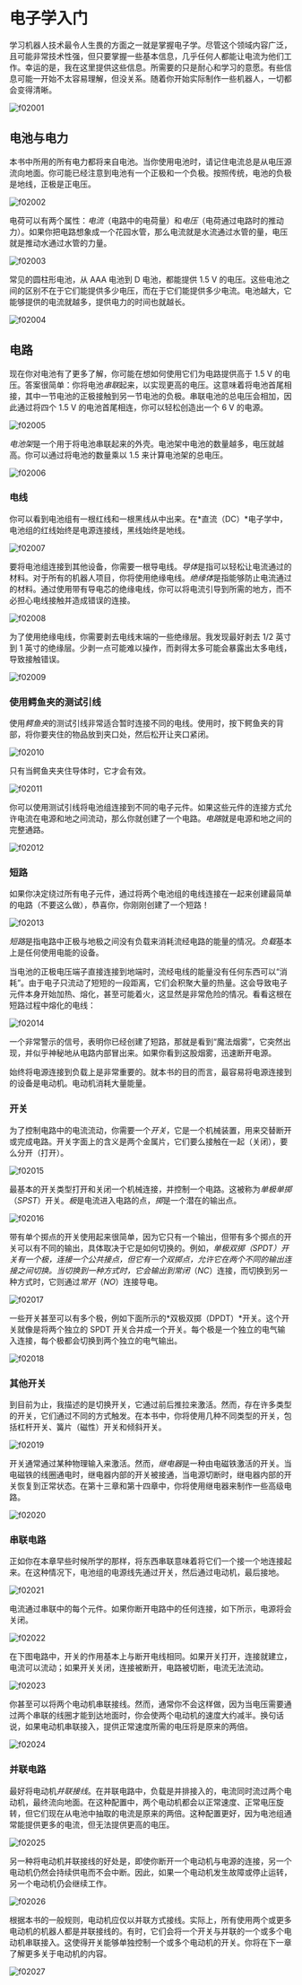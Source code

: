 # 电子学入门

学习机器人技术最令人生畏的方面之一就是掌握电子学。尽管这个领域内容广泛，且可能非常技术性强，但只要掌握一些基本信息，几乎任何人都能让电流为他们工作。幸运的是，我在这里提供这些信息。所需要的只是耐心和学习的意愿。有些信息可能一开始不太容易理解，但没关系。随着你开始实际制作一些机器人，一切都会变得清晰。

![f02001](img/f02001.png)

## 电池与电力

本书中所用的所有电力都将来自电池。当你使用电池时，请记住电流总是从电压源流向地面。你可能已经注意到电池有一个正极和一个负极。按照传统，电池的负极是地线，正极是正电压。

![f02002](img/f02002.png)

电荷可以有两个属性：*电流*（电路中的电荷量）和*电压*（电荷通过电路时的推动力）。如果你把电路想象成一个花园水管，那么电流就是水流通过水管的量，电压就是推动水通过水管的力量。

![f02003](img/f02003.png)

常见的圆柱形电池，从 AAA 电池到 D 电池，都能提供 1.5 V 的电压。这些电池之间的区别不在于它们能提供多少电压，而在于它们能提供多少电流。电池越大，它能够提供的电流就越多，提供电力的时间也就越长。

![f02004](img/f02004.png)

## 电路

现在你对电池有了更多了解，你可能在想如何使用它们为电路提供高于 1.5 V 的电压。答案很简单：你将电池*串联*起来，以实现更高的电压。这意味着将电池首尾相接，其中一节电池的正极接触到另一节电池的负极。串联电池的总电压会相加，因此通过将四个 1.5 V 的电池首尾相连，你可以轻松创造出一个 6 V 的电源。

![f02005](img/f02005.png)

*电池架*是一个用于将电池串联起来的外壳。电池架中电池的数量越多，电压就越高。你可以通过将电池的数量乘以 1.5 来计算电池架的总电压。

![f02006](img/f02006.png)

### 电线

你可以看到电池组有一根红线和一根黑线从中出来。在*直流（DC）*电子学中，电池组的红线始终是电源连接线，黑线始终是地线。

![f02007](img/f02007.png)

要将电池组连接到其他设备，你需要一根导电线。*导体*是指可以轻松让电流通过的材料。对于所有的机器人项目，你将使用绝缘电线。*绝缘体*是指能够防止电流通过的材料。通过使用带有导电芯的绝缘电线，你可以将电流引导到所需的地方，而不必担心电线接触并造成错误的连接。

![f02008](img/f02008.png)

为了使用绝缘电线，你需要剥去电线末端的一些绝缘层。我发现最好剥去 1/2 英寸到 1 英寸的绝缘层。少剥一点可能难以操作，而剥得太多可能会暴露出太多电线，导致接触错误。

![f02009](img/f02009.png)

### 使用鳄鱼夹的测试引线

使用*鳄鱼夹*的测试引线非常适合暂时连接不同的电线。使用时，按下鳄鱼夹的背部，将你要夹住的物品放到夹口处，然后松开让夹口紧闭。

![f02010](img/f02010.png)

只有当鳄鱼夹夹住导体时，它才会有效。

![f02011](img/f02011.png)

你可以使用测试引线将电池组连接到不同的电子元件。如果这些元件的连接方式允许电流在电源和地之间流动，那么你就创建了一个电路。*电路*就是电源和地之间的完整通路。

![f02012](img/f02012.png)

### 短路

如果你决定绕过所有电子元件，通过将两个电池组的电线连接在一起来创建最简单的电路（不要这么做），恭喜你，你刚刚创建了一个短路！

![f02013](img/f02013.png)

*短路*是指电路中正极与地极之间没有负载来消耗流经电路的能量的情况。*负载*基本上是任何使用电能的设备。

当电池的正极电压端子直接连接到地端时，流经电线的能量没有任何东西可以“消耗”。由于电子只流动了短短的一段距离，它们会积聚大量的热量。这会导致电子元件本身开始加热、熔化，甚至可能着火，这显然是非常危险的情况。看看这根在短路过程中熔化的电线：

![f02014](img/f02014.png)

一个非常警示的信号，表明你已经创建了短路，那就是看到“魔法烟雾”，它突然出现，并似乎神秘地从电路内部冒出来。如果你看到这股烟雾，迅速断开电源。

始终将电源连接到负载上是非常重要的。就本书的目的而言，最容易将电源连接到的设备是电动机。电动机消耗大量能量。

### 开关

为了控制电路中的电流流动，你需要一个*开关*，它是一个机械装置，用来交替断开或完成电路。开关字面上的含义是两个金属片，它们要么接触在一起（关闭），要么分开（打开）。

![f02015](img/f02015.png)

最基本的开关类型打开和关闭一个机械连接，并控制一个电路。这被称为*单极单掷*（*SPST*）开关。*极*是电流进入电路的点，*掷*是一个潜在的输出点。

![f02016](img/f02016.png)

带有单个掷点的开关使用起来很简单，因为它只有一个输出，但带有多个掷点的开关可以有不同的输出，具体取决于它是如何切换的。例如，*单极双掷（SPDT）*开关有一个极，连接一个公共接点，但它有一个双掷点，允许它在两个不同的输出连接之间切换。当切换到一种方式时，它会输出到*常闭*（*NC*）连接，而切换到另一种方式时，它则通过*常开*（*NO*）连接导电。

![f02017](img/f02017.png)

一些开关甚至可以有多个极，例如下面所示的*双极双掷（DPDT）*开关。这个开关就像是将两个独立的 SPDT 开关合并成一个开关。每个极是一个独立的电气输入连接，每个极都会切换到两个独立的电气输出。

![f02018](img/f02018.png)

### 其他开关

到目前为止，我描述的是切换开关，它通过前后推拉来激活。然而，存在许多类型的开关，它们通过不同的方式触发。在本书中，你将使用几种不同类型的开关，包括杠杆开关、簧片（磁性）开关和倾斜开关。

![f02019](img/f02019.png)

开关通常通过某种物理输入来激活。然而，*继电器*是一种由电磁铁激活的开关。当电磁铁的线圈通电时，继电器内部的开关被接通，当电源切断时，继电器内部的开关恢复到正常状态。在第十三章和第十四章中，你将使用继电器来制作一些高级电路。

![f02020](img/f02020.png)

### 串联电路

正如你在本章早些时候所学的那样，将东西串联意味着将它们一个接一个地连接起来。在这种情况下，电池组的电源线先通过开关，然后通过电动机，最后接地。

![f02021](img/f02021.png)

电流通过串联中的每个元件。如果你断开电路中的任何连接，如下所示，电源将会关闭。

![f02022](img/f02022.png)

在下图电路中，开关的作用基本上与断开电线相同。如果开关打开，连接就建立，电流可以流动；如果开关关闭，连接被断开，电路被切断，电流无法流动。

![f02023](img/f02023.png)

你甚至可以将两个电动机串联接线。然而，通常你不会这样做，因为当电压需要通过两个串联的线圈才能到达地面时，你会使两个电动机的速度大约减半。换句话说，如果电动机串联接入，提供正常速度所需的电压将是原来的两倍。

![f02024](img/f02024.png)

### 并联电路

最好将电动机*并联接线*。在并联电路中，负载是并排接入的，电流同时流过两个电动机，最终流向地面。在这种配置中，两个电动机都会以正常速度、正常电压旋转，但它们现在从电池中抽取的电流是原来的两倍。这种配置更好，因为电池组通常能提供更多的电流，但无法提供更高的电压。

![f02025](img/f02025.png)

另一种将电动机并联接线的好处是，即使你断开一个电动机与电源的连接，另一个电动机仍然会持续供电而不会中断。因此，如果一个电动机发生故障或停止运转，另一个电动机仍会继续工作。

![f02026](img/f02026.png)

根据本书的一般规则，电动机应仅以并联方式接线。实际上，所有使用两个或更多电动机的机器人都是并联接线的。有时，它们会将一个开关与并联的一个或多个电动机串联接入。这使得开关能够单独控制一个或多个电动机的开关。你将在下一章了解更多关于电动机的内容。

![f02027](img/f02027.png)
